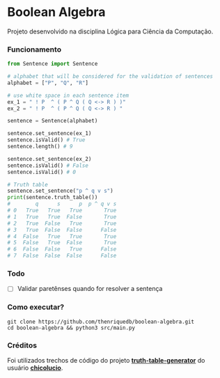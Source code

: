 # Boolean Algebra

Projeto desenvolvido na disciplina Lógica para Ciência da Computação.

### Funcionamento

```python
from Sentence import Sentence

# alphabet that will be considered for the validation of sentences
alphabet = ["P", "Q", "R"]

# use white space in each sentence item
ex_1 = " ! P  ^ ( P ^ Q ( Q <-> R ) )"
ex_2 = " ! P  ^ ( P ^ Q ( Q <-> R ) "

sentence = Sentence(alphabet)

sentence.set_sentence(ex_1)
sentence.isValid() # True
sentence.length() # 9

sentence.set_sentence(ex_2)
sentence.isValid() # False
sentence.isValid() # 0

# Truth table
sentence.set_sentence("p ^ q v s")
print(sentence.truth_table())
#        q      s      p  p ^ q v s
# 0   True   True   True       True
# 1   True   True  False       True
# 2   True  False   True       True
# 3   True  False  False      False
# 4  False   True   True       True
# 5  False   True  False       True
# 6  False  False   True      False
# 7  False  False  False      False
```

### Todo

- [ ] Validar paretênses quando for resolver a sentença

### Como executar?

```
git clone https://github.com/thenriquedb/boolean-algebra.git
cd boolean-algebra && python3 src/main.py
```

### Créditos

Foi utilizados trechos de código do projeto **[truth-table-generator](https://github.com/chicolucio/truth-table-generator)** do usuário **[chicolucio](https://github.com/chicolucio)**.
